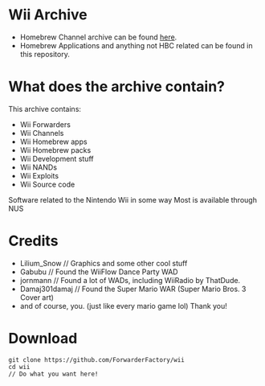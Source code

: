 # Wii Archive

- Homebrew Channel archive can be found [here](https://github.com/forwarderfactory/hbc-archive).
- Homebrew Applications and anything not HBC related can be found in this repository.

# What does the archive contain?

This archive contains:

- Wii Forwarders
- Wii Channels
- Wii Homebrew apps
- Wii Homebrew packs
- Wii Development stuff
- Wii NANDs
- Wii Exploits
- Wii Source code

Software related to the Nintendo Wii in some way
Most is available through NUS

# Credits
 * Lilium_Snow // Graphics and some other cool stuff
 * Gabubu // Found the WiiFlow Dance Party WAD
 * jornmann // Found a lot of WADs, including WiiRadio by ThatDude.
 * Damaj301damaj // Found the Super Mario WAR (Super Mario Bros. 3 Cover art)
 * and of course, you. (just like every mario game lol) Thank you!

# Download
    git clone https://github.com/ForwarderFactory/wii
    cd wii
    // Do what you want here!
